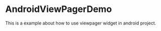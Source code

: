 AndroidViewPagerDemo
====================

This is a example about how to use viewpager widget in android project.
